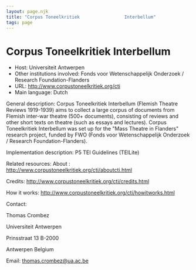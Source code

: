 ```yaml
---
layout: page.njk
title: "Corpus Toneelkritiek                 Interbellum"
tags: page
---
```

# Corpus Toneelkritiek                 Interbellum




* Host: Universiteit Antwerpen
* Other institutions involved:
 Fonds voor Wetenschappelijk
 Onderzoek / Research Foundation-Flanders
* URL: <http://www.corpustoneelkritiek.org/cti>
* Main language: Dutch



General description: Corpus Toneelkritiek Interbellum
 (Flemish Theatre Reviews 1919-1939) aims to collect
 a large corpus of documents from Flemish inter-war
 theatre (500+ documents), consisting of reviews and
 other short texts on theatre (such as essays and
 lectures). Corpus Toneelkritiek Interbellum was set
 up for the "Mass Theatre in Flanders" research
 project, funded by FWO (Fonds voor Wetenschappelijk
 Onderzoek / Research Foundation-Flanders).



Implementation description:
 P5 TEI Guidelines (TEILite)



Related resources: About :
 <http://www.corpustoneelkritiek.org/cti/aboutcti.html>
 
 Credits:
 <http://www.corpustoneelkritiek.org/cti/credits.html>
 
 How it works:
 <http://www.corpustoneelkritiek.org/cti/howitworks.html>



Contact:
 



Thomas Crombez


Universiteit Antwerpen
 
 Prinsstraat 13 B-2000
 
 Antwerpen Belgium



Email: [thomas.crombez@ua.ac.be](mailto:thomas.crombez@ua.ac.be)





